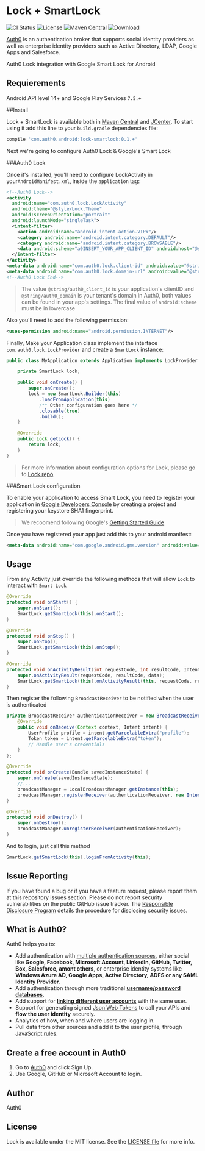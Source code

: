 Lock + SmartLock
============
[![CI Status](http://img.shields.io/travis/auth0/Lock-SmartLock.svg?style=flat)](https://travis-ci.org/auth0/Lock-SmartLock)
[![License](http://img.shields.io/:license-mit-blue.svg?style=flat)](http://doge.mit-license.org)
[![Maven Central](https://img.shields.io/maven-central/v/com.auth0.android/lock-smartlock.svg)](http://search.maven.org/#artifactdetails%7Ccom.auth0.android%7Clock%7C1.8.0%7Caar)
[ ![Download](https://api.bintray.com/packages/auth0/lock-android/lock-smartlock/images/download.svg) ](https://bintray.com/auth0/lock-android/lock-smartlock/_latestVersion)

[Auth0](https://auth0.com) is an authentication broker that supports social identity providers as well as enterprise identity providers such as Active Directory, LDAP, Google Apps and Salesforce.

Auth0 Lock integration with Google Smart Lock for Android

## Requierements

Android API level 14+ and Google Play Services `7.5.+`

##Install

Lock + SmartLock is available both in [Maven Central](http://search.maven.org) and [JCenter](https://bintray.com/bintray/jcenter). To start using it add this line to your `build.gradle` dependencies file:

```gradle
compile 'com.auth0.android:lock-smartlock:0.1.+'
```

Next we're going to configure Auth0 Lock & Google's Smart Lock

###Auth0 Lock

Once it's installed, you'll need to configure LockActivity in your`AndroidManifest.xml`, inside the `application` tag:

```xml
<!--Auth0 Lock-->
<activity
  android:name="com.auth0.lock.LockActivity"
  android:theme="@style/Lock.Theme"
  android:screenOrientation="portrait"
  android:launchMode="singleTask">
  <intent-filter>
    <action android:name="android.intent.action.VIEW"/>
    <category android:name="android.intent.category.DEFAULT"/>
    <category android:name="android.intent.category.BROWSABLE"/>
    <data android:scheme="a0INSERT_YOUR_APP_CLIENT_ID" android:host="@string/auth0_domain"/>
  </intent-filter>
</activity>
<meta-data android:name="com.auth0.lock.client-id" android:value="@string/auth0_client_id"/>
<meta-data android:name="com.auth0.lock.domain-url" android:value="@string/auth0_domain"/>
<!--Auth0 Lock End-->
```

> The value `@string/auth0_client_id` is your application's clientID and `@string/auth0_domain` is your tenant's domain in Auth0, both values can be found in your app's settings.
> The final value of `android:scheme` must be in lowercase

Also you'll need to add the following permission:
```xml
<uses-permission android:name="android.permission.INTERNET"/>
```

Finally, Make your Application class implement the interface `com.auth0.lock.LockProvider` and create a `SmartLock` instance:

```java
public class MyApplication extends Application implements LockProvider {

    private SmartLock lock;

    public void onCreate() {
        super.onCreate();
        lock = new SmartLock.Builder(this)
            .loadFromApplication(this)
            /** Other configuration goes here */
            .closable(true)
            .build();
    }

    @Override
    public Lock getLock() {
        return lock;
    }
}
```

> For more information about configuration options for Lock, please go to [Lock repo](https://github.com/auth0/Lock.Android)

###Smart Lock configuration

To enable your application to access Smart Lock, you need to register your application in [Google Developers Console](https://console.developers.google.com/) by creating a project and registering your keystore SHA1 fingerprint.
> We recoomend following Google's [Getting Started Guide](https://developers.google.com/identity/smartlock-passwords/android/get-started)

Once you have registered your app just add this to your android manifest:

```xml
<meta-data android:name="com.google.android.gms.version" android:value="@integer/google_play_services_version" />
```

## Usage

From any Activity just override the following methods that will allow `Lock` to interact with `Smart Lock`

```java
@Override
protected void onStart() {
    super.onStart();
    SmartLock.getSmartLock(this).onStart();
}

@Override
protected void onStop() {
    super.onStop();
    SmartLock.getSmartLock(this).onStop();
}

@Override
protected void onActivityResult(int requestCode, int resultCode, Intent data) {
    super.onActivityResult(requestCode, resultCode, data);
    SmartLock.getSmartLock(this).onActivityResult(this, requestCode, resultCode, data);
}
```

Then register the following `BroadcastReceiver` to be notified when the user is authenticated

```java
private BroadcastReceiver authenticationReceiver = new BroadcastReceiver() {
    @Override
    public void onReceive(Context context, Intent intent) {
        UserProfile profile = intent.getParcelableExtra("profile");
        Token token = intent.getParcelableExtra("token");
        // Handle user's credentials
    }
};

@Override
protected void onCreate(Bundle savedInstanceState) {
    super.onCreate(savedInstanceState);
    //.....
    broadcastManager = LocalBroadcastManager.getInstance(this);
    broadcastManager.registerReceiver(authenticationReceiver, new IntentFilter(Lock.AUTHENTICATION_ACTION));
}

@Override
protected void onDestroy() {
    super.onDestroy();
    broadcastManager.unregisterReceiver(authenticationReceiver);
}
```

And to login, just call this method

```java
SmartLock.getSmartLock(this).loginFromActivity(this);
```

## Issue Reporting

If you have found a bug or if you have a feature request, please report them at this repository issues section. Please do not report security vulnerabilities on the public GitHub issue tracker. The [Responsible Disclosure Program](https://auth0.com/whitehat) details the procedure for disclosing security issues.

## What is Auth0?

Auth0 helps you to:

* Add authentication with [multiple authentication sources](https://docs.auth0.com/identityproviders), either social like **Google, Facebook, Microsoft Account, LinkedIn, GitHub, Twitter, Box, Salesforce, amont others**, or enterprise identity systems like **Windows Azure AD, Google Apps, Active Directory, ADFS or any SAML Identity Provider**.
* Add authentication through more traditional **[username/password databases](https://docs.auth0.com/mysql-connection-tutorial)**.
* Add support for **[linking different user accounts](https://docs.auth0.com/link-accounts)** with the same user.
* Support for generating signed [Json Web Tokens](https://docs.auth0.com/jwt) to call your APIs and **flow the user identity** securely.
* Analytics of how, when and where users are logging in.
* Pull data from other sources and add it to the user profile, through [JavaScript rules](https://docs.auth0.com/rules).

## Create a free account in Auth0

1. Go to [Auth0](https://auth0.com) and click Sign Up.
2. Use Google, GitHub or Microsoft Account to login.

## Author

Auth0

## License

Lock is available under the MIT license. See the [LICENSE file](LICENSE) for more info.
